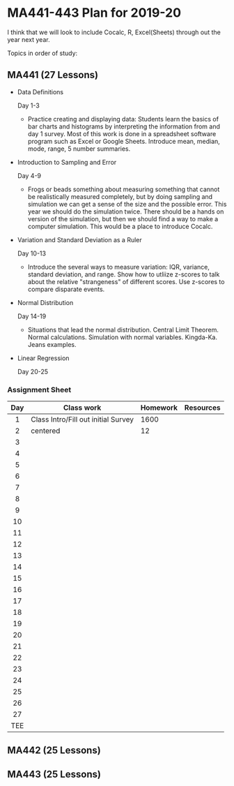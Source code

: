# MA441-443 Plan for 2019-20

I think that we will look to include Cocalc, R, Excel(Sheets) through out the year next year.


Topics in order of study:


## MA441 (27 Lessons)
* Data Definitions

  Day 1-3
  
  - Practice creating and displaying data: Students learn the basics of bar charts and histograms by interpreting the information from and day 1 survey. Most of this work is done in a spreadsheet software program such as Excel or Google Sheets. Introduce mean, median, mode, range, 5 number summaries. 
  
  
* Introduction to Sampling and Error

  Day 4-9
  
  - Frogs or beads something about measuring something that cannot be realistically measured completely, but by doing sampling and simulation we can get a sense of the size and the possible error. This year we should do the simulation twice. There should be a hands on version of the simulation, but then we should find a way to make a computer simulation. This would be a place to introduce Cocalc. 
  
  
* Variation and Standard Deviation as a Ruler

  Day 10-13

  - Introduce the several ways to measure variation: IQR, variance, standard deviation, and range. Show how to utliize z-scores to talk about the relative "strangeness" of different scores. Use z-scores to compare disparate events.
  
  
* Normal Distribution

  Day 14-19

  - Situations that lead the normal distribution. Central Limit Theorem. Normal calculations. Simulation with normal variables. Kingda-Ka. Jeans examples. 
  
 
* Linear Regression
  
  Day 20-25

### Assignment Sheet

| Day  | Class work  | Homework | Resources|
| :----: |---------------| :-------------|--------:|
| 1 | Class Intro/Fill out initial Survey |          1600 ||
| 2 |    centered     |            12 ||
| 3 |          |        |     |
| 4 |          |        |     |
| 5 |          |        |     |
| 6 |          |        |     |
| 7 |          |        |     |
| 8 |          |        |     |
| 9 |          |        |     |
| 10 |          |        |     |
| 11|          |        |     |
| 12 |          |        |     |
| 13 |          |        |     |
| 14 |          |        |     |
| 15 |          |        |     |
| 16 |          |        |     |
| 17 |          |        |     |
| 18|          |        |     |
| 19 |          |        |     |
| 20 |          |        |     |
| 21 |          |        |     |
| 22 |          |        |     |
| 23 |          |        |     |
| 24 |          |        |     |
| 25 |          |        |     |
| 26 |          |        |     |
| 27 |          |        |     |
| TEE |          |        |     |

## MA442 (25 Lessons)

## MA443 (25 Lessons)


